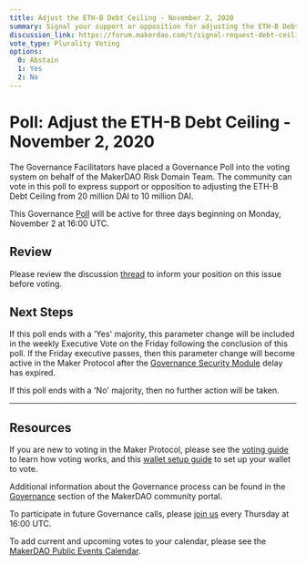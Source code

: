```yaml
---
title: Adjust the ETH-B Debt Ceiling - November 2, 2020
summary: Signal your support or opposition for adjusting the ETH-B Debt Ceiling from 20 million DAI to 10 million DAI.
discussion_link: https://forum.makerdao.com/t/signal-request-debt-ceiling-adjustments-29th-oct-2020/4931
vote_type: Plurality Voting
options:
  0: Abstain
  1: Yes
  2: No
---
```


# Poll: Adjust the ETH-B Debt Ceiling - November 2, 2020

The Governance Facilitators have placed a Governance Poll into the voting system on behalf of the MakerDAO Risk Domain Team. The community can vote in this poll to express support or opposition to adjusting the ETH-B Debt Ceiling from 20 million DAI to 10 million DAI.

This Governance [Poll](https://community-development.makerdao.com/en/learn/governance/on-chain-gov) will be active for three days beginning on Monday, November 2 at 16:00 UTC.

## Review

Please review the discussion [thread](https://forum.makerdao.com/t/signal-request-debt-ceiling-adjustments-29th-oct-2020/4931) to inform your position on this issue before voting.

## Next Steps

If this poll ends with a 'Yes' majority, this parameter change will be included in the weekly Executive Vote on the Friday following the conclusion of this poll. If the Friday executive passes, then this parameter change will become active in the Maker Protocol after the [Governance Security Module](https://forum.makerdao.com/tag/govsec-module) delay has expired.

If this poll ends with a 'No' majority, then no further action will be taken.

---

## Resources

If you are new to voting in the Maker Protocol, please see the [voting guide](https://community-development.makerdao.com/en/learn/governance/how-voting-works/) to learn how voting works, and this [wallet setup guide](https://community-development.makerdao.com/en/learn/governance/voting-setup/) to set up your wallet to vote.

Additional information about the Governance process can be found in the [Governance](https://community-development.makerdao.com/en/learn/governance) section of the MakerDAO community portal.

To participate in future Governance calls, please [join us](https://github.com/makerdao/community/tree/master/governance/governance-and-risk-meetings) every Thursday at 16:00 UTC.

To add current and upcoming votes to your calendar, please see the [MakerDAO Public Events Calendar](https://calendar.google.com/calendar/embed?src=makerdao.com_3efhm2ghipksegl009ktniomdk%40group.calendar.google.com&ctz=UTC&mode=week&showCalendars=0&showPrint=0).
